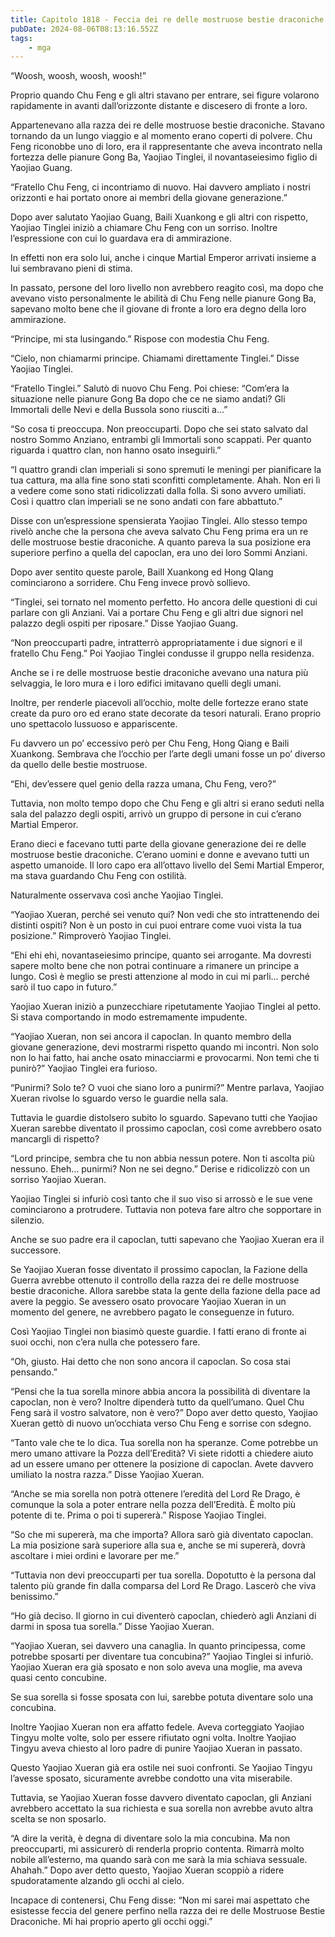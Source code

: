 ```yaml
---
title: Capitolo 1818 - Feccia dei re delle mostruose bestie draconiche
pubDate: 2024-08-06T08:13:16.552Z
tags:
    - mga
---
```



“Woosh, woosh, woosh, woosh!”


Proprio quando Chu Feng e gli altri stavano per entrare, sei figure volarono rapidamente in avanti dall’orizzonte distante e discesero di fronte a loro.

Appartenevano alla razza dei re delle mostruose bestie draconiche. Stavano tornando da un lungo viaggio e al momento erano coperti di polvere. Chu Feng riconobbe uno di loro, era il rappresentante che aveva incontrato nella fortezza delle pianure Gong Ba, Yaojiao Tinglei, il novantaseiesimo figlio di Yaojiao Guang.


“Fratello Chu Feng, ci incontriamo di nuovo. Hai davvero ampliato i nostri orizzonti e hai portato onore ai membri della giovane generazione.”


Dopo aver salutato Yaojiao Guang, Baili Xuankong e gli altri con rispetto, Yaojiao Tinglei iniziò a chiamare Chu Feng con un sorriso. Inoltre l’espressione con cui lo guardava era di ammirazione.


In effetti non era solo lui, anche i cinque Martial Emperor arrivati insieme a lui sembravano pieni di stima.

In passato, persone del loro livello non avrebbero reagito così, ma dopo che avevano visto personalmente le abilità di Chu Feng nelle pianure Gong Ba, sapevano molto bene che il giovane di fronte a loro era degno della loro ammirazione.

“Principe, mi sta lusingando.” Rispose con modestia Chu Feng.


“Cielo, non chiamarmi principe. Chiamami direttamente Tinglei.” Disse Yaojiao Tinglei.


“Fratello Tinglei.” Salutò di nuovo Chu Feng. Poi chiese: “Com’era la situazione nelle pianure Gong Ba dopo che ce ne siamo andati? Gli Immortali delle Nevi e della Bussola sono riusciti a…”

“So cosa ti preoccupa. Non preoccuparti. Dopo che sei stato salvato dal nostro Sommo Anziano, entrambi gli Immortali sono scappati. Per quanto riguarda i quattro clan, non hanno osato inseguirli.”


“I quattro grandi clan imperiali si sono spremuti le meningi per pianificare la tua cattura, ma alla fine sono stati sconfitti completamente. Ahah. Non eri lì a vedere come sono stati ridicolizzati dalla folla. Si sono avvero umiliati. Così i quattro clan imperiali se ne sono andati con fare abbattuto.”


Disse con un’espressione spensierata Yaojiao Tinglei. Allo stesso tempo rivelò anche che la persona che aveva salvato Chu Feng prima era un re delle mostruose bestie draconiche. A quanto pareva la sua posizione era superiore perfino a quella del capoclan, era uno dei loro Sommi Anziani.


Dopo aver sentito queste parole, BailI Xuankong ed Hong QIang cominciarono a sorridere. Chu Feng invece provò sollievo.


“Tinglei, sei tornato nel momento perfetto. Ho ancora delle questioni di cui parlare con gli Anziani. Vai a portare Chu Feng e gli altri due signori nel palazzo degli ospiti per riposare.” Disse Yaojiao Guang.


“Non preoccuparti padre, intratterrò appropriatamente i due signori e il fratello Chu Feng.” Poi Yaojiao Tinglei condusse il gruppo nella residenza.


Anche se i re delle mostruose bestie draconiche avevano una natura più selvaggia, le loro mura e i loro edifici imitavano quelli degli umani.


Inoltre, per renderle piacevoli all’occhio, molte delle fortezze erano state create da puro oro ed erano state decorate da tesori naturali. Erano proprio uno spettacolo lussuoso e appariscente.


Fu davvero un po’ eccessivo però per Chu Feng, Hong Qiang e Baili Xuankong. Sembrava che l’occhio per l’arte degli umani fosse un po’ diverso da quello delle bestie mostruose.


“Ehi, dev’essere quel genio della razza umana, Chu Feng, vero?”


Tuttavia, non molto tempo dopo che Chu Feng e gli altri si erano seduti nella sala del palazzo degli ospiti, arrivò un gruppo di persone in cui c’erano Martial Emperor.


Erano dieci e facevano tutti parte della giovane generazione dei re delle mostruose bestie draconiche. C’erano uomini e donne e avevano tutti un aspetto umanoide. Il loro capo era all’ottavo livello del Semi Martial Emperor, ma stava guardando Chu Feng con ostilità.

Naturalmente osservava così anche Yaojiao Tinglei.

“Yaojiao Xueran, perché sei venuto qui? Non vedi che sto intrattenendo dei distinti ospiti? Non è un posto in cui puoi entrare come vuoi vista la tua posizione.” Rimproverò Yaojiao Tinglei.


“Ehi ehi ehi, novantaseiesimo principe, quanto sei arrogante. Ma dovresti sapere molto bene che non potrai continuare a rimanere un principe a lungo. Così è meglio se presti attenzione al modo in cui mi parli… perché sarò il tuo capo in futuro.”


Yaojiao Xueran iniziò a punzecchiare ripetutamente Yaojiao Tinglei al petto. Si stava comportando in modo estremamente impudente.

“Yaojiao Xueran, non sei ancora il capoclan. In quanto membro della giovane generazione, devi mostrarmi rispetto quando mi incontri. Non solo non lo hai fatto, hai anche osato minacciarmi e provocarmi. Non temi che ti punirò?” Yaojiao Tinglei era furioso.

“Punirmi? Solo te? O vuoi che siano loro a punirmi?” Mentre parlava, Yaojiao Xueran rivolse lo sguardo verso le guardie nella sala.


Tuttavia le guardie distolsero subito lo sguardo. Sapevano tutti che Yaojiao Xueran sarebbe diventato il prossimo capoclan, così come avrebbero osato mancargli di rispetto?


“Lord principe, sembra che tu non abbia nessun potere. Non ti ascolta più nessuno. Eheh… punirmi? Non ne sei degno.” Derise e ridicolizzò con un sorriso Yaojiao Xueran.


Yaojiao Tinglei si infuriò così tanto che il suo viso si arrossò e le sue vene cominciarono a protrudere. Tuttavia non poteva fare altro che sopportare in silenzio.


Anche se suo padre era il capoclan, tutti sapevano che Yaojiao Xueran era il successore.


Se Yaojiao Xueran fosse diventato il prossimo capoclan, la Fazione della Guerra avrebbe ottenuto il controllo della razza dei re delle mostruose bestie draconiche. Allora sarebbe stata la gente della fazione della pace ad avere la peggio. Se avessero osato provocare Yaojiao Xueran in un momento del genere, ne avrebbero pagato le conseguenze in futuro.


Così Yaojiao Tinglei non biasimò queste guardie. I fatti erano di fronte ai suoi occhi, non c’era nulla che potessero fare.


“Oh, giusto. Hai detto che non sono ancora il capoclan. So cosa stai pensando.”

“Pensi che la tua sorella minore abbia ancora la possibilità di diventare la capoclan, non è vero? Inoltre dipenderà tutto da quell’umano. Quel Chu Feng sarà il vostro salvatore, non è vero?” Dopo aver detto questo, Yaojiao Xueran gettò di nuovo un’occhiata verso Chu Feng e sorrise con sdegno.


“Tanto vale che te lo dica. Tua sorella non ha speranze. Come potrebbe un mero umano attivare la Pozza dell’Eredità? Vi siete ridotti a chiedere aiuto ad un essere umano per ottenere la posizione di capoclan. Avete davvero umiliato la nostra razza.” Disse Yaojiao Xueran.


“Anche se mia sorella non potrà ottenere l’eredità del Lord Re Drago, è comunque la sola a poter entrare nella pozza dell’Eredità. È molto più potente di te. Prima o poi ti supererà.” Rispose Yaojiao Tinglei.

“So che mi supererà, ma che importa? Allora sarò già diventato capoclan. La mia posizione sarà superiore alla sua e, anche se mi supererà, dovrà ascoltare i miei ordini e lavorare per me.”


“Tuttavia non devi preoccuparti per tua sorella. Dopotutto è la persona dal talento più grande fin dalla comparsa del Lord Re Drago. Lascerò che viva benissimo.”

“Ho già deciso. Il giorno in cui diventerò capoclan, chiederò agli Anziani di darmi in sposa tua sorella.” Disse Yaojiao Xueran.


“Yaojiao Xueran, sei davvero una canaglia. In quanto principessa, come potrebbe sposarti per diventare tua concubina?” Yaojiao Tinglei si infuriò. Yaojiao Xueran era già sposato e non solo aveva una moglie, ma aveva quasi cento concubine.


Se sua sorella si fosse sposata con lui, sarebbe potuta diventare solo una concubina.


Inoltre Yaojiao Xueran non era affatto fedele. Aveva corteggiato Yaojiao Tingyu molte volte, solo per essere rifiutato ogni volta. Inoltre Yaojiao Tingyu aveva chiesto al loro padre di punire Yaojiao Xueran in passato.


Questo Yaojiao Xueran già era ostile nei suoi confronti. Se Yaojiao Tingyu l’avesse sposato, sicuramente avrebbe condotto una vita miserabile.

Tuttavia, se Yaojiao Xueran fosse davvero diventato capoclan, gli Anziani avrebbero accettato la sua richiesta e sua sorella non avrebbe avuto altra scelta se non sposarlo.


“A dire la verità, è degna di diventare solo la mia concubina. Ma non preoccuparti, mi assicurerò di renderla proprio contenta. Rimarrà molto nobile all’esterno, ma quando sarà con me sarà la mia schiava sessuale. Ahahah.” Dopo aver detto questo, Yaojiao Xueran scoppiò a ridere spudoratamente alzando gli occhi al cielo.


Incapace di contenersi, Chu Feng disse: “Non mi sarei mai aspettato che esistesse feccia del genere perfino nella razza dei re delle Mostruose Bestie Draconiche. Mi hai proprio aperto gli occhi oggi.”







